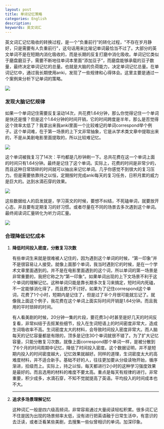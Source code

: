 ```yaml
---
layout: post
title: 单词记忆策略
categories: English
description: 
keywords: 英文词汇
---
```


英文词汇记忆吸收的转换过程，是一个“负重前行”的转化过程，"不存在岁月静好，只是需要有人负重前行"，这句话用来比喻记单词最恰当不过了。大部分的英文单词不是在短期内消化吸收的，而是长期的反复打磨中消化吸收。单词记忆类似于磨盘磨豆子，需要不断地往单词本里面“添加豆子”，而磨盘能够承载的豆子数量，最终决定单词记忆的总量。也就是大脑的负荷能力，决定单词记忆总量。在单词记忆中，通过我长期使用anki，发现了一些规律和心得体会。这里主要是通过一个案例来分析下记单词的策略。

<img src="https://cs-cn.top//images/posts/mopan_053701.png"/>

### 发现大脑记忆规律

如果一个单词记住需要反复滚动14次，共花费1.64分钟，那么你觉得记住一个单词是快还是慢？但是这个1.64分钟的时间开销，它的时间跨度是半年，那么是否觉得这个效率太低了？我拿出来我anki里面一个比较难记的单词correspond举个例子。这个单词难，在于第一场景的上下文非常抽象，它是从学术类文章中提取出来的，不是从美剧电影里面提取的，所以比较难记忆。

<img src="https://cs-cn.top//images/posts/coresspond_054502.png"/>

这个单词被我复习了14次：平均都是几秒钟刷一下。总共花费在这一个单词上面的时间只有1.64分钟。最终是记住了这个单词。实际上，花费的时间是非常少的，而且这种日常琐碎的时间就可以抽出来记忆单词。几乎你感觉不到很大的复习压力。但是需要依靠持之以恒，定期按时完成anki每天的复习任务，日积月累的威力是巨大的。达到水滴石穿的效果。

<img src="https://cs-cn.top//images/posts/reviews_55030.png"/>

这些数据给人的启发就是，学习英文的时候，要想不纠结，不死磕单词，就要放开心态，并且要有定期复习的好习惯。或者尽量在不同的场景去多次遇到这个单词。最终阅读词汇量转化为听力词汇量。

<img src="https://cs-cn.top//images/posts/details_55909.png"/>

### 合理降低记忆成本

1. **降低时间投入密度，分散复习次数**

   有些单词生来就是很难被人记住的，因为遇到这个单词的时候，“第一印象”并不是很容易让人接受。就像上面那个单词，我当时遇到它的时候，是在一个学术文章里面遇到的。并不是在电影里面遇到的这个词，所以单词的第一场景是非常重要的，我把它称之为“第一印象”。如果单词出现的上下文场景不利于这个单词的理解记忆。这种单词只能是靠长期多次复习来搞定，短时间内死磕，不一定能够消化得了，而且费力不讨好。如果为了记住correspond这个单词，花费了1个小时，短期内是记住了，但是过了半个月很可能就忘记了。就像我上面这个例子，我花费在这个单词上面实际时间开销是1.64分钟。而且我用的平时琐碎的时间。

   有人看美剧的时候，20分钟一集的片段，要花费3小时甚至是好几天的时间反复看，非常纠结于去抠某些细节，投入在生词短语上的时间密度非常大，造成生词吸收率不高。生词密度太大的材料，会导致时间投入密度非常大。而人脑每天的记忆容量都是有限的，顶多是记住30个单词就很不错了。为了扩大记忆容量，只能分散复习次数。就像上面correspond那个单词一样，是被分散到了6个月的时间周期中记忆，降低了时间投入密度。这个数据证明，并不是短期内投入的时间密度越大，记忆效果就越好。同样的道理，生词密度太大的高难度材料，并不适合新手。基础不好的人，往往更加要从分级读物开始，循序渐进，拾级而上。实际上，持之以恒，每天都进行2小时的这种学习强度效果是最好的。而且选用的材料的难度不要太高。重点是每天有规律的进行。非常重要，积少成多，水滴石穿，不知不觉就提高了英语。平均投入的时间成本也不大。

2. ****

   **追求多场景理解记忆**

   这种词汇一般是四六级高频词，非常容易通过大量阅读轻松积累。很多词汇记不住是因为出现的场景频率太低，没有进行把英语融于日常生活中，有意识的去泛读，或者泛看某些美剧，去搜集一些似曾相识的单词。加深印象。

   

   